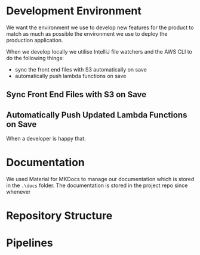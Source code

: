 # Development Environment

We want the environment we use to develop new features for the product to match as much as possible the environment we use to deploy the production application.

When we develop locally we utilise IntelliJ file watchers and the AWS CLI to do the following things:

- sync the front end files with S3 automatically on save
- automatically push lambda functions on save

## Sync Front End Files with S3 on Save

## Automatically Push Updated Lambda Functions on Save

When a developer is happy that.

# Documentation

We used Material for MKDocs to manage our documentation which is stored in the `.\docs` folder.  The documentation is stored in the project repo since whenever 

# Repository Structure

# Pipelines

